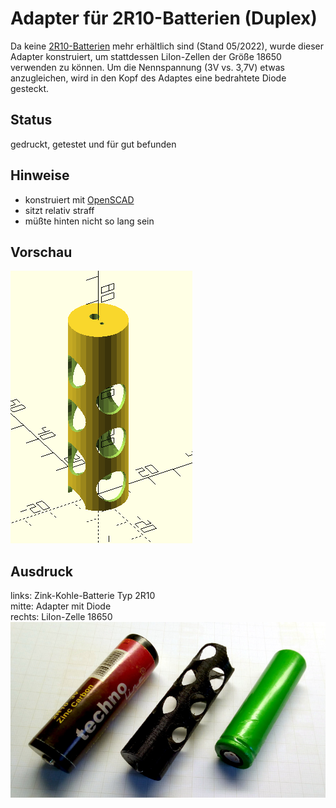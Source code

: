 # Adapter für 2R10-Batterien (Duplex)

Da keine [2R10-Batterien](https://de.wikipedia.org/wiki/Duplex_%28Batterie%29) mehr erhältlich sind (Stand 05/2022), wurde dieser Adapter konstruiert, um stattdessen LiIon-Zellen der Größe 18650 verwenden zu können.
Um die Nennspannung (3V vs. 3,7V) etwas anzugleichen, wird in den Kopf des Adaptes eine bedrahtete Diode gesteckt.

## Status

gedruckt, getestet und für gut befunden

## Hinweise

- konstruiert mit [OpenSCAD](https://openscad.org/)
- sitzt relativ straff
- müßte hinten nicht so lang sein

## Vorschau
![preview](2R10-Adapter_preview.png)

## Ausdruck
links: Zink-Kohle-Batterie Typ 2R10  
mitte: Adapter mit Diode  
rechts: LiIon-Zelle 18650  
![print](2R10-Adapter_printed.jpg)

